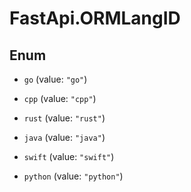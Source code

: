 # FastApi.ORMLangID

## Enum


* `go` (value: `"go"`)

* `cpp` (value: `"cpp"`)

* `rust` (value: `"rust"`)

* `java` (value: `"java"`)

* `swift` (value: `"swift"`)

* `python` (value: `"python"`)


